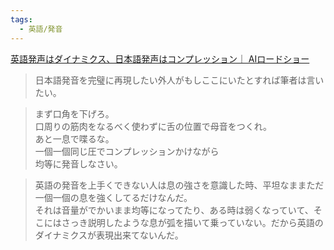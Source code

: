 ```yaml
---
tags:
  - 英語/発音
---
```

[英語発声はダイナミクス、日本語発声はコンプレッション｜ AIロードショー](https://note.com/godofoneness/n/nbaa59aa5ef83)

>日本語発音を完璧に再現したい外人がもしここにいたとすれば筆者は言いたい。

>まず口角を下げろ。  
口周りの筋肉をなるべく使わずに舌の位置で母音をつくれ。  
あと一息で喋るな。  
一個一個同じ圧でコンプレッションかけながら  
均等に発音しなさい。

>英語の発音を上手くできない人は息の強さを意識した時、平坦なままただ一個一個の息を強くしてるだけなんだ。  
それは音量がでかいまま均等になってたり、ある時は弱くなっていて、そこにはさっき説明したような息が弧を描いて乗っていない。だから英語のダイナミクスが表現出来てないんだ。

